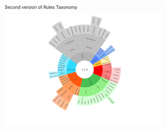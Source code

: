 Second version of Rules Taxonomy

[![Graphic version](../../DOWNLOAD/Taxonomy_V2.png)](https://ilaredavid.github.io/Test/V2/IAD_taxonomy_V2.html)
